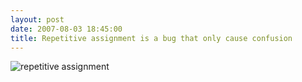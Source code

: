 ```yaml
---
layout: post
date: 2007-08-03 18:45:00
title: Repetitive assignment is a bug that only cause confusion
---
```


<img src="http://farm2.static.flickr.com/1426/999738430_571d72401d_o.jpg" alt="repetitive assignment" />
